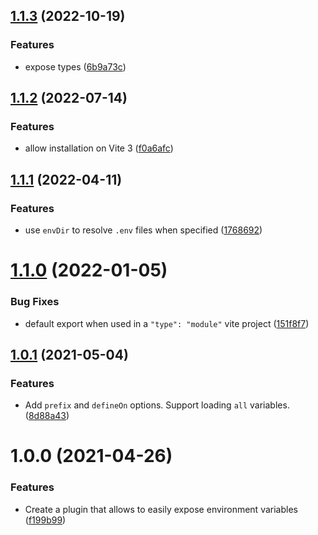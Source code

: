 ## [1.1.3](https://github.com/ElMassimo/vite-plugin-environment/compare/v1.1.2...v1.1.3) (2022-10-19)


### Features

* expose types ([6b9a73c](https://github.com/ElMassimo/vite-plugin-environment/commit/6b9a73c5222e6045fbaea7d47f56e72ebac11bfc))



## [1.1.2](https://github.com/ElMassimo/vite-plugin-environment/compare/v1.1.1...v1.1.2) (2022-07-14)


### Features

* allow installation on Vite 3 ([f0a6afc](https://github.com/ElMassimo/vite-plugin-environment/commit/f0a6afc61f50ad6ec3932c81ffb860bba4a1a630))



## [1.1.1](https://github.com/ElMassimo/vite-plugin-environment/compare/v1.1.0...v1.1.1) (2022-04-11)


### Features

* use `envDir` to resolve `.env` files when specified ([1768692](https://github.com/ElMassimo/vite-plugin-environment/commit/176869250f139ea4434924e578e097541aec2b77))



# [1.1.0](https://github.com/ElMassimo/vite-plugin-environment/compare/v1.0.1...v1.1.0) (2022-01-05)


### Bug Fixes

* default export when used in a `"type": "module"` vite project ([151f8f7](https://github.com/ElMassimo/vite-plugin-environment/commit/151f8f7a5bab4e821e8edf7f93c51aecff2cec47))



## [1.0.1](https://github.com/ElMassimo/vite-plugin-environment/compare/v1.0.0...v1.0.1) (2021-05-04)


### Features

* Add `prefix` and `defineOn` options. Support loading `all` variables. ([8d88a43](https://github.com/ElMassimo/vite-plugin-environment/commit/8d88a433ca695d7cd060d827f49c49c78651813d))



# 1.0.0 (2021-04-26)


### Features

* Create a plugin that allows to easily expose environment variables ([f199b99](https://github.com/ElMassimo/vite-plugin-environment/commit/f199b992c9dcf328489918e1a5ec196609742305))




